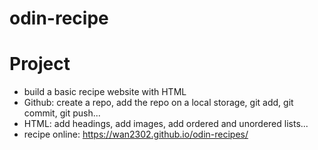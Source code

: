 # odin-recipe
# Project
 - build a basic recipe website with HTML
 - Github: create a repo, add the repo on a local storage, git add, git commit, git push...
 - HTML: add headings, add images, add ordered and unordered lists...
- recipe online: https://wan2302.github.io/odin-recipes/